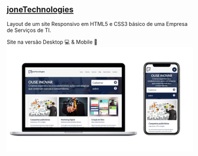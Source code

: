 ## [joneTechnologies](https://jonebulande.github.io/joneTechnologies/)
Layout de um site Responsivo em HTML5 e CSS3 básico de uma Empresa de Serviços de TI.

Site na versão Desktop :computer: & Mobile :iphone:
![joneShop](https://github.com/JoneBulande/joneTechnologies/blob/master/img/responsive-mockup.jpg)

